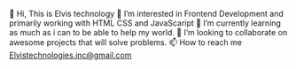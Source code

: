 
👋 Hi, This is Elvis technology
👀 I’m interested in Frontend Development and primarily working with HTML CSS and JavaScaript
🌱 I’m currently learning as much as i can to be able to help my world.
💞️ I’m looking to collaborate on awesome projects that will solve problems.
📫 How to reach me Elvistechnologies.inc@gmail.com


